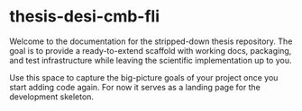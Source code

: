 # thesis-desi-cmb-fli

Welcome to the documentation for the stripped-down thesis repository. The goal
is to provide a ready-to-extend scaffold with working docs, packaging, and test
infrastructure while leaving the scientific implementation up to you.

Use this space to capture the big-picture goals of your project once you start
adding code again. For now it serves as a landing page for the development
skeleton.
